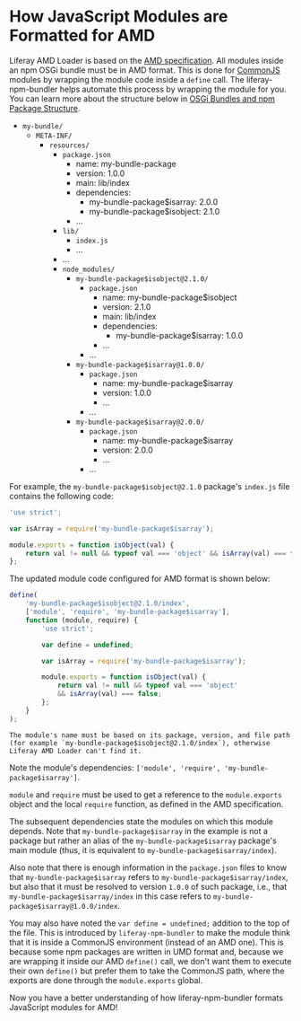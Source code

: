 # How JavaScript Modules are Formatted for AMD

Liferay AMD Loader is based on the [AMD specification](https://github.com/amdjs/amdjs-api/wiki/AMD). All modules inside an npm OSGi bundle must be in AMD format. This is done for [CommonJS](http://www.commonjs.org/) modules by wrapping the module code inside a `define` call. The liferay-npm-bundler helps automate this process by wrapping the module for you. You can learn more about the structure below in [OSGi Bundles and npm Package Structure](./the-structure-of-osgi-bundles-containing-npm-packages.md).

- `my-bundle/`
    - `META-INF/`
        - `resources/`
            - `package.json`
                - name: my-bundle-package
                - version: 1.0.0
                - main: lib/index
                - dependencies:
                    - my-bundle-package$isarray: 2.0.0
                    - my-bundle-package$isobject: 2.1.0
                - ...
            - `lib/`
                - `index.js`
                - ...
            - ...
            - `node_modules/`
                - `my-bundle-package$isobject@2.1.0/`
                    - `package.json`
                        - name: my-bundle-package$isobject
                        - version: 2.1.0
                        - main: lib/index
                        - dependencies:
                            - my-bundle-package$isarray: 1.0.0
                        - ...
                    - ...
                - `my-bundle-package$isarray@1.0.0/`
                    - `package.json`
                        - name: my-bundle-package$isarray
                        - version: 1.0.0
                        - ...
                    - ...
                - `my-bundle-package$isarray@2.0.0/`
                    - `package.json`
                        - name: my-bundle-package$isarray
                        - version: 2.0.0
                        - ...
                    - ...

For example, the `my-bundle-package$isobject@2.1.0` package's `index.js` file contains the following code:

```javascript
'use strict';

var isArray = require('my-bundle-package$isarray');

module.exports = function isObject(val) {
    return val != null && typeof val === 'object' && isArray(val) === false;
};
```

The updated module code configured for AMD format is shown below:

```javascript
define(
    'my-bundle-package$isobject@2.1.0/index', 
    ['module', 'require', 'my-bundle-package$isarray'], 
    function (module, require) {
        'use strict';

        var define = undefined;

        var isArray = require('my-bundle-package$isarray');

        module.exports = function isObject(val) {
            return val != null && typeof val === 'object' 
            && isArray(val) === false;
        };
    }
);
```

```{note}
The module's name must be based on its package, version, and file path (for example `my-bundle-package$isobject@2.1.0/index`), otherwise Liferay AMD Loader can't find it.
```

Note the module's dependencies: `['module', 'require', 'my-bundle-package$isarray']`.

`module` and `require` must be used to get a reference to the `module.exports` object and the local `require` function, as defined in the AMD specification. 

The subsequent dependencies state the modules on which this module depends. Note that `my-bundle-package$isarray` in the example is not a package but rather an alias of the `my-bundle-package$isarray` package's main module (thus, it is equivalent to `my-bundle-package$isarray/index`).

Also note that there is enough information in the `package.json` files to know that `my-bundle-package$isarray` refers to `my-bundle-package$isarray/index`, but also that it must be resolved to version `1.0.0` of such package, i.e., that `my-bundle-package$isarray/index` in this case refers to `my-bundle-package$isarray@1.0.0/index`.

You may also have noted the `var define = undefined;` addition to the top of the file. This is introduced by `liferay-npm-bundler` to make the module think that it is inside a CommonJS environment (instead of an AMD one). This is because some npm packages are written in UMD format and, because we are wrapping it inside our AMD `define()` call, we don't want them to execute their own `define()` but prefer them to take the CommonJS path, where the exports are done through the `module.exports` global.

Now you have a better understanding of how liferay-npm-bundler formats JavaScript modules for AMD!
